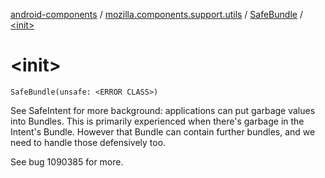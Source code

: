 [android-components](../../index.md) / [mozilla.components.support.utils](../index.md) / [SafeBundle](index.md) / [&lt;init&gt;](./-init-.md)

# &lt;init&gt;

`SafeBundle(unsafe: <ERROR CLASS>)`

See SafeIntent for more background: applications can put garbage values into Bundles. This is primarily
experienced when there's garbage in the Intent's Bundle. However that Bundle can contain further bundles,
and we need to handle those defensively too.

See bug 1090385 for more.

